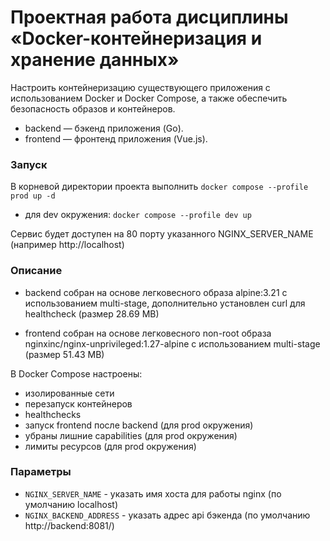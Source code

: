 # Проектная работа дисциплины «Docker-контейнеризация и хранение данных»
Настроить контейнеризацию существующего приложения с использованием Docker и Docker Compose, а также обеспечить безопасность образов и контейнеров. 

* backend — бэкенд приложения (Go).
* frontend — фронтенд приложения (Vue.js).

### Запуск

В корневой директории проекта выполнить `docker compose --profile prod up -d`
* для dev окружения: `docker compose --profile dev up`

Сервис будет доступен на 80 порту указанного NGINX_SERVER_NAME (например http://localhost)

### Описание
* backend собран на основе легковесного образа alpine:3.21 с использованием multi-stage, дополнительно установлен curl для healthcheck (размер 28.69 MB) 

* frontend собран на основе легковесного non-root образа nginxinc/nginx-unprivileged:1.27-alpine с использованием multi-stage (размер 51.43 MB)

В Docker Compose настроены:
* изолированные сети
* перезапуск контейнеров
* healthchecks
* запуск frontend после backend (для prod окружения)
* убраны лишние capabilities (для prod окружения)
* лимиты ресурсов (для prod окружения)

### Параметры

* `NGINX_SERVER_NAME` - указать имя хоста для работы nginx (по умолчанию localhost)
* `NGINX_BACKEND_ADDRESS` - указать адрес api бэкенда (по умолчанию http://backend:8081/)

